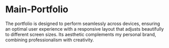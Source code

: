 # Main-Portfolio
The portfolio is designed to perform seamlessly across devices, ensuring an optimal user experience with a responsive layout that adjusts beautifully to different screen sizes. Its aesthetic complements my personal brand, combining professionalism with creativity.
